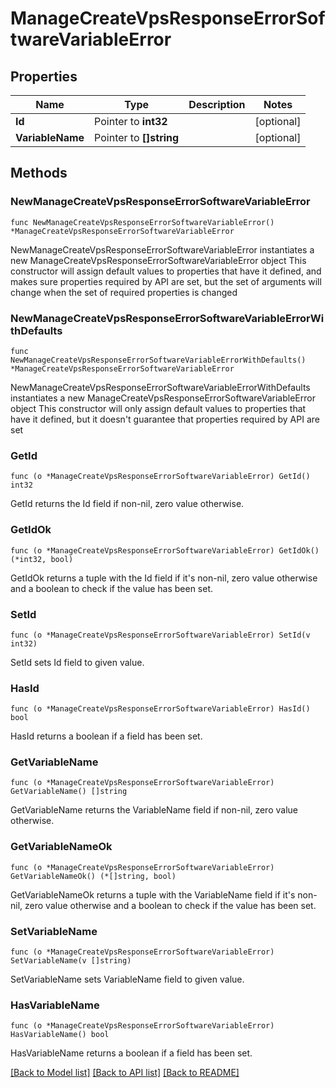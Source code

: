 # ManageCreateVpsResponseErrorSoftwareVariableError

## Properties

Name | Type | Description | Notes
------------ | ------------- | ------------- | -------------
**Id** | Pointer to **int32** |  | [optional] 
**VariableName** | Pointer to **[]string** |  | [optional] 

## Methods

### NewManageCreateVpsResponseErrorSoftwareVariableError

`func NewManageCreateVpsResponseErrorSoftwareVariableError() *ManageCreateVpsResponseErrorSoftwareVariableError`

NewManageCreateVpsResponseErrorSoftwareVariableError instantiates a new ManageCreateVpsResponseErrorSoftwareVariableError object
This constructor will assign default values to properties that have it defined,
and makes sure properties required by API are set, but the set of arguments
will change when the set of required properties is changed

### NewManageCreateVpsResponseErrorSoftwareVariableErrorWithDefaults

`func NewManageCreateVpsResponseErrorSoftwareVariableErrorWithDefaults() *ManageCreateVpsResponseErrorSoftwareVariableError`

NewManageCreateVpsResponseErrorSoftwareVariableErrorWithDefaults instantiates a new ManageCreateVpsResponseErrorSoftwareVariableError object
This constructor will only assign default values to properties that have it defined,
but it doesn't guarantee that properties required by API are set

### GetId

`func (o *ManageCreateVpsResponseErrorSoftwareVariableError) GetId() int32`

GetId returns the Id field if non-nil, zero value otherwise.

### GetIdOk

`func (o *ManageCreateVpsResponseErrorSoftwareVariableError) GetIdOk() (*int32, bool)`

GetIdOk returns a tuple with the Id field if it's non-nil, zero value otherwise
and a boolean to check if the value has been set.

### SetId

`func (o *ManageCreateVpsResponseErrorSoftwareVariableError) SetId(v int32)`

SetId sets Id field to given value.

### HasId

`func (o *ManageCreateVpsResponseErrorSoftwareVariableError) HasId() bool`

HasId returns a boolean if a field has been set.

### GetVariableName

`func (o *ManageCreateVpsResponseErrorSoftwareVariableError) GetVariableName() []string`

GetVariableName returns the VariableName field if non-nil, zero value otherwise.

### GetVariableNameOk

`func (o *ManageCreateVpsResponseErrorSoftwareVariableError) GetVariableNameOk() (*[]string, bool)`

GetVariableNameOk returns a tuple with the VariableName field if it's non-nil, zero value otherwise
and a boolean to check if the value has been set.

### SetVariableName

`func (o *ManageCreateVpsResponseErrorSoftwareVariableError) SetVariableName(v []string)`

SetVariableName sets VariableName field to given value.

### HasVariableName

`func (o *ManageCreateVpsResponseErrorSoftwareVariableError) HasVariableName() bool`

HasVariableName returns a boolean if a field has been set.


[[Back to Model list]](../README.md#documentation-for-models) [[Back to API list]](../README.md#documentation-for-api-endpoints) [[Back to README]](../README.md)


